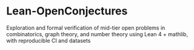 # Lean-OpenConjectures
Exploration and formal verification of mid-tier open problems in combinatorics, graph theory, and number theory using Lean 4 + mathlib, with reproducible CI and datasets
